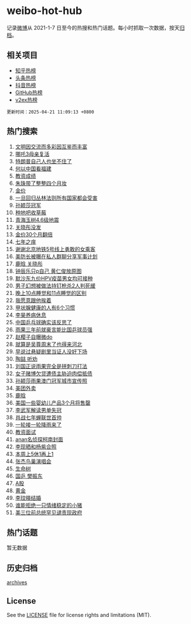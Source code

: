 # weibo-hot-hub

记录[微博](https://www.weibo.com)从 2021-1-7 日至今的热搜和热门话题。每小时抓取一次数据，按天[归档](archives)。

## 相关项目

- [知乎热榜](https://github.com/lonnyzhang423/zhihu-hot-hub)
- [头条热榜](https://github.com/lonnyzhang423/toutiao-hot-hub)
- [抖音热榜](https://github.com/lonnyzhang423/douyin-hot-hub)
- [GitHub热榜](https://github.com/lonnyzhang423/github-hot-hub)
- [v2ex热榜](https://github.com/lonnyzhang423/v2ex-hot-hub)


`更新时间：2025-04-21 11:09:13 +0800`

## 热门搜索

1. [文明因交流而多彩因互鉴而丰富](https://m.weibo.cn/search?containerid=100103type%3D1%26t%3D10%26q%3D%23%E6%96%87%E6%98%8E%E5%9B%A0%E4%BA%A4%E6%B5%81%E8%80%8C%E5%A4%9A%E5%BD%A9%E5%9B%A0%E4%BA%92%E9%89%B4%E8%80%8C%E4%B8%B0%E5%AF%8C%23&stream_entry_id=51&isnewpage=1&extparam=seat%3D1%26stream_entry_id%3D51%26filter_type%3Drealtimehot%26c_type%3D51%26cate%3D10103%26q%3D%2523%25E6%2596%2587%25E6%2598%258E%25E5%259B%25A0%25E4%25BA%25A4%25E6%25B5%2581%25E8%2580%258C%25E5%25A4%259A%25E5%25BD%25A9%25E5%259B%25A0%25E4%25BA%2592%25E9%2589%25B4%25E8%2580%258C%25E4%25B8%25B0%25E5%25AF%258C%2523%26dgr%3D0%26pos%3D0%26display_time%3D1745204952%26pre_seqid%3D17452049524150252091208)
1. [哪吒3母亲复活](https://m.weibo.cn/search?containerid=100103type%3D1%26t%3D10%26q%3D%E5%93%AA%E5%90%923%E6%AF%8D%E4%BA%B2%E5%A4%8D%E6%B4%BB&stream_entry_id=31&isnewpage=1&extparam=seat%3D1%26lcate%3D5001%26flag%3D1%26band_rank%3D1%26cate%3D5001%26q%3D%25E5%2593%25AA%25E5%2590%25923%25E6%25AF%258D%25E4%25BA%25B2%25E5%25A4%258D%25E6%25B4%25BB%26pos%3D0%26stream_entry_id%3D31%26realpos%3D1%26c_type%3D31%26filter_type%3Drealtimehot%26dgr%3D0%26display_time%3D1745204952%26pre_seqid%3D17452049524150252091208)
1. [特朗普自己人也坐不住了](https://m.weibo.cn/search?containerid=100103type%3D1%26t%3D10%26q%3D%23%E7%89%B9%E6%9C%97%E6%99%AE%E8%87%AA%E5%B7%B1%E4%BA%BA%E4%B9%9F%E5%9D%90%E4%B8%8D%E4%BD%8F%E4%BA%86%23&stream_entry_id=31&isnewpage=1&extparam=seat%3D1%26lcate%3D5001%26flag%3D0%26band_rank%3D2%26cate%3D5001%26q%3D%2523%25E7%2589%25B9%25E6%259C%2597%25E6%2599%25AE%25E8%2587%25AA%25E5%25B7%25B1%25E4%25BA%25BA%25E4%25B9%259F%25E5%259D%2590%25E4%25B8%258D%25E4%25BD%258F%25E4%25BA%2586%2523%26pos%3D1%26stream_entry_id%3D31%26realpos%3D2%26c_type%3D31%26filter_type%3Drealtimehot%26dgr%3D0%26display_time%3D1745204952%26pre_seqid%3D17452049524150252091208)
1. [何以中国看福建](https://m.weibo.cn/search?containerid=100103type%3D1%26t%3D10%26q%3D%23%E4%BD%95%E4%BB%A5%E4%B8%AD%E5%9B%BD%E7%9C%8B%E7%A6%8F%E5%BB%BA%23&stream_entry_id=31&isnewpage=1&extparam=seat%3D1%26lcate%3D5001%26flag%3D0%26band_rank%3D3%26cate%3D5001%26q%3D%2523%25E4%25BD%2595%25E4%25BB%25A5%25E4%25B8%25AD%25E5%259B%25BD%25E7%259C%258B%25E7%25A6%258F%25E5%25BB%25BA%2523%26pos%3D2%26stream_entry_id%3D31%26realpos%3D3%26c_type%3D31%26filter_type%3Drealtimehot%26dgr%3D0%26display_time%3D1745204952%26pre_seqid%3D17452049524150252091208)
1. [教资成绩](https://m.weibo.cn/search?containerid=100103type%3D1%26t%3D10%26q%3D%E6%95%99%E8%B5%84%E6%88%90%E7%BB%A9&stream_entry_id=31&isnewpage=1&extparam=seat%3D1%26lcate%3D5001%26flag%3D1%26band_rank%3D4%26cate%3D5001%26q%3D%25E6%2595%2599%25E8%25B5%2584%25E6%2588%2590%25E7%25BB%25A9%26pos%3D3%26stream_entry_id%3D31%26realpos%3D4%26c_type%3D31%26filter_type%3Drealtimehot%26dgr%3D0%26display_time%3D1745204952%26pre_seqid%3D17452049524150252091208)
1. [朱珠带了整整四个月妆](https://m.weibo.cn/search?containerid=100103type%3D1%26t%3D10%26q%3D%23%E6%9C%B1%E7%8F%A0%E5%B8%A6%E4%BA%86%E6%95%B4%E6%95%B4%E5%9B%9B%E4%B8%AA%E6%9C%88%E5%A6%86%23&stream_entry_id=31&isnewpage=1&extparam=seat%3D1%26lcate%3D5001%26flag%3D2%26band_rank%3D5%26cate%3D5001%26q%3D%2523%25E6%259C%25B1%25E7%258F%25A0%25E5%25B8%25A6%25E4%25BA%2586%25E6%2595%25B4%25E6%2595%25B4%25E5%259B%259B%25E4%25B8%25AA%25E6%259C%2588%25E5%25A6%2586%2523%26pos%3D4%26stream_entry_id%3D31%26realpos%3D5%26c_type%3D31%26filter_type%3Drealtimehot%26dgr%3D0%26display_time%3D1745204952%26pre_seqid%3D17452049524150252091208)
1. [金价](https://m.weibo.cn/search?containerid=100103type%3D1%26t%3D10%26q%3D%E9%87%91%E4%BB%B7&stream_entry_id=31&isnewpage=1&extparam=seat%3D1%26lcate%3D5001%26flag%3D0%26band_rank%3D6%26cate%3D5001%26q%3D%25E9%2587%2591%25E4%25BB%25B7%26pos%3D5%26stream_entry_id%3D31%26realpos%3D6%26c_type%3D31%26filter_type%3Drealtimehot%26dgr%3D0%26display_time%3D1745204952%26pre_seqid%3D17452049524150252091208)
1. [一旦回归丛林法则所有国家都会受害](https://m.weibo.cn/search?containerid=100103type%3D1%26t%3D10%26q%3D%23%E4%B8%80%E6%97%A6%E5%9B%9E%E5%BD%92%E4%B8%9B%E6%9E%97%E6%B3%95%E5%88%99%E6%89%80%E6%9C%89%E5%9B%BD%E5%AE%B6%E9%83%BD%E4%BC%9A%E5%8F%97%E5%AE%B3%23&stream_entry_id=31&isnewpage=1&extparam=seat%3D1%26lcate%3D5001%26flag%3D1%26band_rank%3D7%26cate%3D5001%26q%3D%2523%25E4%25B8%2580%25E6%2597%25A6%25E5%259B%259E%25E5%25BD%2592%25E4%25B8%259B%25E6%259E%2597%25E6%25B3%2595%25E5%2588%2599%25E6%2589%2580%25E6%259C%2589%25E5%259B%25BD%25E5%25AE%25B6%25E9%2583%25BD%25E4%25BC%259A%25E5%258F%2597%25E5%25AE%25B3%2523%26pos%3D6%26stream_entry_id%3D31%26realpos%3D7%26c_type%3D31%26filter_type%3Drealtimehot%26dgr%3D0%26display_time%3D1745204952%26pre_seqid%3D17452049524150252091208)
1. [孙颖莎冠军](https://m.weibo.cn/search?containerid=100103type%3D1%26t%3D10%26q%3D%23%E5%AD%99%E9%A2%96%E8%8E%8E%E5%86%A0%E5%86%9B%23&stream_entry_id=31&isnewpage=1&extparam=seat%3D1%26lcate%3D5001%26flag%3D16%26band_rank%3D8%26cate%3D5001%26q%3D%2523%25E5%25AD%2599%25E9%25A2%2596%25E8%258E%258E%25E5%2586%25A0%25E5%2586%259B%2523%26pos%3D7%26stream_entry_id%3D31%26realpos%3D8%26c_type%3D31%26filter_type%3Drealtimehot%26dgr%3D0%26display_time%3D1745204952%26pre_seqid%3D17452049524150252091208)
1. [种地吧收草莓](https://m.weibo.cn/search?containerid=100103type%3D1%26t%3D10%26q%3D%23%E7%A7%8D%E5%9C%B0%E5%90%A7%E6%94%B6%E8%8D%89%E8%8E%93%23&stream_entry_id=31&isnewpage=1&extparam=seat%3D1%26lcate%3D5001%26flag%3D1%26band_rank%3D9%26cate%3D5001%26q%3D%2523%25E7%25A7%258D%25E5%259C%25B0%25E5%2590%25A7%25E6%2594%25B6%25E8%258D%2589%25E8%258E%2593%2523%26pos%3D8%26stream_entry_id%3D31%26realpos%3D9%26c_type%3D31%26filter_type%3Drealtimehot%26dgr%3D0%26display_time%3D1745204952%26pre_seqid%3D17452049524150252091208)
1. [青海玉树4.6级地震](https://m.weibo.cn/search?containerid=100103type%3D1%26t%3D10%26q%3D%23%E9%9D%92%E6%B5%B7%E7%8E%89%E6%A0%914.6%E7%BA%A7%E5%9C%B0%E9%9C%87%23&stream_entry_id=31&isnewpage=1&extparam=seat%3D1%26lcate%3D5001%26flag%3D1%26band_rank%3D10%26cate%3D5001%26q%3D%2523%25E9%259D%2592%25E6%25B5%25B7%25E7%258E%2589%25E6%25A0%25914.6%25E7%25BA%25A7%25E5%259C%25B0%25E9%259C%2587%2523%26pos%3D9%26stream_entry_id%3D31%26realpos%3D10%26c_type%3D31%26filter_type%3Drealtimehot%26dgr%3D0%26display_time%3D1745204952%26pre_seqid%3D17452049524150252091208)
1. [关晓彤没发](https://m.weibo.cn/search?containerid=100103type%3D1%26t%3D10%26q%3D%E5%85%B3%E6%99%93%E5%BD%A4%E6%B2%A1%E5%8F%91&stream_entry_id=31&isnewpage=1&extparam=seat%3D1%26lcate%3D5001%26flag%3D2%26band_rank%3D11%26cate%3D5001%26q%3D%25E5%2585%25B3%25E6%2599%2593%25E5%25BD%25A4%25E6%25B2%25A1%25E5%258F%2591%26pos%3D10%26stream_entry_id%3D31%26realpos%3D11%26c_type%3D31%26filter_type%3Drealtimehot%26dgr%3D0%26display_time%3D1745204952%26pre_seqid%3D17452049524150252091208)
1. [金价30个月翻倍](https://m.weibo.cn/search?containerid=100103type%3D1%26t%3D10%26q%3D%23%E9%87%91%E4%BB%B730%E4%B8%AA%E6%9C%88%E7%BF%BB%E5%80%8D%23&stream_entry_id=31&isnewpage=1&extparam=seat%3D1%26lcate%3D5001%26flag%3D1%26band_rank%3D12%26cate%3D5001%26q%3D%2523%25E9%2587%2591%25E4%25BB%25B730%25E4%25B8%25AA%25E6%259C%2588%25E7%25BF%25BB%25E5%2580%258D%2523%26pos%3D11%26stream_entry_id%3D31%26realpos%3D12%26c_type%3D31%26filter_type%3Drealtimehot%26dgr%3D0%26display_time%3D1745204952%26pre_seqid%3D17452049524150252091208)
1. [七年之痒](https://m.weibo.cn/search?containerid=100103type%3D1%26t%3D10%26q%3D%E4%B8%83%E5%B9%B4%E4%B9%8B%E7%97%92&stream_entry_id=31&isnewpage=1&extparam=seat%3D1%26lcate%3D5001%26flag%3D2%26band_rank%3D13%26cate%3D5001%26q%3D%25E4%25B8%2583%25E5%25B9%25B4%25E4%25B9%258B%25E7%2597%2592%26pos%3D12%26stream_entry_id%3D31%26realpos%3D13%26c_type%3D31%26filter_type%3Drealtimehot%26dgr%3D0%26display_time%3D1745204952%26pre_seqid%3D17452049524150252091208)
1. [谢谢北京地铁5号线上勇敢的女乘客](https://m.weibo.cn/search?containerid=100103type%3D1%26t%3D10%26q%3D%23%E8%B0%A2%E8%B0%A2%E5%8C%97%E4%BA%AC%E5%9C%B0%E9%93%815%E5%8F%B7%E7%BA%BF%E4%B8%8A%E5%8B%87%E6%95%A2%E7%9A%84%E5%A5%B3%E4%B9%98%E5%AE%A2%23&stream_entry_id=31&isnewpage=1&extparam=seat%3D1%26lcate%3D5001%26flag%3D32768%26band_rank%3D14%26cate%3D5001%26q%3D%2523%25E8%25B0%25A2%25E8%25B0%25A2%25E5%258C%2597%25E4%25BA%25AC%25E5%259C%25B0%25E9%2593%25815%25E5%258F%25B7%25E7%25BA%25BF%25E4%25B8%258A%25E5%258B%2587%25E6%2595%25A2%25E7%259A%2584%25E5%25A5%25B3%25E4%25B9%2598%25E5%25AE%25A2%2523%26pos%3D13%26stream_entry_id%3D31%26realpos%3D14%26c_type%3D31%26filter_type%3Drealtimehot%26dgr%3D0%26display_time%3D1745204952%26pre_seqid%3D17452049524150252091208)
1. [美防长被曝在私人群聊分享军事计划](https://m.weibo.cn/search?containerid=100103type%3D1%26t%3D10%26q%3D%23%E7%BE%8E%E9%98%B2%E9%95%BF%E8%A2%AB%E6%9B%9D%E5%9C%A8%E7%A7%81%E4%BA%BA%E7%BE%A4%E8%81%8A%E5%88%86%E4%BA%AB%E5%86%9B%E4%BA%8B%E8%AE%A1%E5%88%92%23&stream_entry_id=31&isnewpage=1&extparam=seat%3D1%26lcate%3D5001%26flag%3D1%26band_rank%3D15%26cate%3D5001%26q%3D%2523%25E7%25BE%258E%25E9%2598%25B2%25E9%2595%25BF%25E8%25A2%25AB%25E6%259B%259D%25E5%259C%25A8%25E7%25A7%2581%25E4%25BA%25BA%25E7%25BE%25A4%25E8%2581%258A%25E5%2588%2586%25E4%25BA%25AB%25E5%2586%259B%25E4%25BA%258B%25E8%25AE%25A1%25E5%2588%2592%2523%26pos%3D14%26stream_entry_id%3D31%26realpos%3D15%26c_type%3D31%26filter_type%3Drealtimehot%26dgr%3D0%26display_time%3D1745204952%26pre_seqid%3D17452049524150252091208)
1. [鹿晗 关晓彤](https://m.weibo.cn/search?containerid=100103type%3D1%26t%3D10%26q%3D%E9%B9%BF%E6%99%97+%E5%85%B3%E6%99%93%E5%BD%A4&stream_entry_id=31&isnewpage=1&extparam=seat%3D1%26lcate%3D5001%26flag%3D2%26band_rank%3D16%26cate%3D5001%26q%3D%25E9%25B9%25BF%25E6%2599%2597%2520%25E5%2585%25B3%25E6%2599%2593%25E5%25BD%25A4%26pos%3D15%26stream_entry_id%3D31%26realpos%3D16%26c_type%3D31%26filter_type%3Drealtimehot%26dgr%3D0%26display_time%3D1745204952%26pre_seqid%3D17452049524150252091208)
1. [钟辰乐只p自己 黄仁俊放原图](https://m.weibo.cn/search?containerid=100103type%3D1%26t%3D10%26q%3D%E9%92%9F%E8%BE%B0%E4%B9%90%E5%8F%AAp%E8%87%AA%E5%B7%B1+%E9%BB%84%E4%BB%81%E4%BF%8A%E6%94%BE%E5%8E%9F%E5%9B%BE&stream_entry_id=31&isnewpage=1&extparam=seat%3D1%26lcate%3D5001%26flag%3D0%26band_rank%3D17%26cate%3D5001%26q%3D%25E9%2592%259F%25E8%25BE%25B0%25E4%25B9%2590%25E5%258F%25AAp%25E8%2587%25AA%25E5%25B7%25B1%2520%25E9%25BB%2584%25E4%25BB%2581%25E4%25BF%258A%25E6%2594%25BE%25E5%258E%259F%25E5%259B%25BE%26pos%3D16%26stream_entry_id%3D31%26realpos%3D17%26c_type%3D31%26filter_type%3Drealtimehot%26dgr%3D0%26display_time%3D1745204952%26pre_seqid%3D17452049524150252091208)
1. [默沙东九价HPV疫苗男女均可接种](https://m.weibo.cn/search?containerid=100103type%3D1%26t%3D10%26q%3D%23%E9%BB%98%E6%B2%99%E4%B8%9C%E4%B9%9D%E4%BB%B7HPV%E7%96%AB%E8%8B%97%E7%94%B7%E5%A5%B3%E5%9D%87%E5%8F%AF%E6%8E%A5%E7%A7%8D%23&stream_entry_id=31&isnewpage=1&extparam=seat%3D1%26lcate%3D5001%26flag%3D1%26band_rank%3D18%26cate%3D5001%26q%3D%2523%25E9%25BB%2598%25E6%25B2%2599%25E4%25B8%259C%25E4%25B9%259D%25E4%25BB%25B7HPV%25E7%2596%25AB%25E8%258B%2597%25E7%2594%25B7%25E5%25A5%25B3%25E5%259D%2587%25E5%258F%25AF%25E6%258E%25A5%25E7%25A7%258D%2523%26pos%3D17%26stream_entry_id%3D31%26realpos%3D18%26c_type%3D31%26filter_type%3Drealtimehot%26dgr%3D0%26display_time%3D1745204952%26pre_seqid%3D17452049524150252091208)
1. [男子幻想被做法持钉枪杀2人判死缓](https://m.weibo.cn/search?containerid=100103type%3D1%26t%3D10%26q%3D%23%E7%94%B7%E5%AD%90%E5%B9%BB%E6%83%B3%E8%A2%AB%E5%81%9A%E6%B3%95%E6%8C%81%E9%92%89%E6%9E%AA%E6%9D%802%E4%BA%BA%E5%88%A4%E6%AD%BB%E7%BC%93%23&stream_entry_id=31&isnewpage=1&extparam=seat%3D1%26lcate%3D5001%26flag%3D1%26band_rank%3D19%26cate%3D5001%26q%3D%2523%25E7%2594%25B7%25E5%25AD%2590%25E5%25B9%25BB%25E6%2583%25B3%25E8%25A2%25AB%25E5%2581%259A%25E6%25B3%2595%25E6%258C%2581%25E9%2592%2589%25E6%259E%25AA%25E6%259D%25802%25E4%25BA%25BA%25E5%2588%25A4%25E6%25AD%25BB%25E7%25BC%2593%2523%26pos%3D18%26stream_entry_id%3D31%26realpos%3D19%26c_type%3D31%26filter_type%3Drealtimehot%26dgr%3D0%26display_time%3D1745204952%26pre_seqid%3D17452049524150252091208)
1. [晚上10点睡觉和11点睡觉的区别](https://m.weibo.cn/search?containerid=100103type%3D1%26t%3D10%26q%3D%E6%99%9A%E4%B8%8A10%E7%82%B9%E7%9D%A1%E8%A7%89%E5%92%8C11%E7%82%B9%E7%9D%A1%E8%A7%89%E7%9A%84%E5%8C%BA%E5%88%AB&stream_entry_id=31&isnewpage=1&extparam=seat%3D1%26lcate%3D5001%26flag%3D1%26band_rank%3D20%26cate%3D5001%26q%3D%25E6%2599%259A%25E4%25B8%258A10%25E7%2582%25B9%25E7%259D%25A1%25E8%25A7%2589%25E5%2592%258C11%25E7%2582%25B9%25E7%259D%25A1%25E8%25A7%2589%25E7%259A%2584%25E5%258C%25BA%25E5%2588%25AB%26dgr%3D0%26stream_entry_id%3D31%26filter_type%3Drealtimehot%26is_ai_ask%3D1%26realpos%3D20%26c_type%3D31%26pos%3D19%26display_time%3D1745204952%26pre_seqid%3D17452049524150252091208)
1. [我愿意跟他挨着](https://m.weibo.cn/search?containerid=100103type%3D1%26t%3D10%26q%3D%23%E6%88%91%E6%84%BF%E6%84%8F%E8%B7%9F%E4%BB%96%E6%8C%A8%E7%9D%80%23&stream_entry_id=31&isnewpage=1&extparam=seat%3D1%26lcate%3D5001%26flag%3D32768%26band_rank%3D21%26cate%3D5001%26q%3D%2523%25E6%2588%2591%25E6%2584%25BF%25E6%2584%258F%25E8%25B7%259F%25E4%25BB%2596%25E6%258C%25A8%25E7%259D%2580%2523%26pos%3D20%26stream_entry_id%3D31%26realpos%3D21%26c_type%3D31%26filter_type%3Drealtimehot%26dgr%3D0%26display_time%3D1745204952%26pre_seqid%3D17452049524150252091208)
1. [甲状腺健康的人有6个习惯](https://m.weibo.cn/search?containerid=100103type%3D1%26t%3D10%26q%3D%23%E7%94%B2%E7%8A%B6%E8%85%BA%E5%81%A5%E5%BA%B7%E7%9A%84%E4%BA%BA%E6%9C%896%E4%B8%AA%E4%B9%A0%E6%83%AF%23&stream_entry_id=31&isnewpage=1&extparam=seat%3D1%26lcate%3D5001%26flag%3D1%26band_rank%3D22%26cate%3D5001%26q%3D%2523%25E7%2594%25B2%25E7%258A%25B6%25E8%2585%25BA%25E5%2581%25A5%25E5%25BA%25B7%25E7%259A%2584%25E4%25BA%25BA%25E6%259C%25896%25E4%25B8%25AA%25E4%25B9%25A0%25E6%2583%25AF%2523%26pos%3D21%26stream_entry_id%3D31%26realpos%3D22%26c_type%3D31%26filter_type%3Drealtimehot%26dgr%3D0%26display_time%3D1745204952%26pre_seqid%3D17452049524150252091208)
1. [李昊养病休息](https://m.weibo.cn/search?containerid=100103type%3D1%26t%3D10%26q%3D%23%E6%9D%8E%E6%98%8A%E5%85%BB%E7%97%85%E4%BC%91%E6%81%AF%23&stream_entry_id=31&isnewpage=1&extparam=seat%3D1%26lcate%3D5001%26flag%3D1%26band_rank%3D23%26cate%3D5001%26q%3D%2523%25E6%259D%258E%25E6%2598%258A%25E5%2585%25BB%25E7%2597%2585%25E4%25BC%2591%25E6%2581%25AF%2523%26pos%3D22%26stream_entry_id%3D31%26realpos%3D23%26c_type%3D31%26filter_type%3Drealtimehot%26dgr%3D0%26display_time%3D1745204952%26pre_seqid%3D17452049524150252091208)
1. [中国乒乓球确实该反思了](https://m.weibo.cn/search?containerid=100103type%3D1%26t%3D10%26q%3D%23%E4%B8%AD%E5%9B%BD%E4%B9%92%E4%B9%93%E7%90%83%E7%A1%AE%E5%AE%9E%E8%AF%A5%E5%8F%8D%E6%80%9D%E4%BA%86%23&stream_entry_id=31&isnewpage=1&extparam=seat%3D1%26lcate%3D5001%26flag%3D0%26band_rank%3D24%26cate%3D5001%26q%3D%2523%25E4%25B8%25AD%25E5%259B%25BD%25E4%25B9%2592%25E4%25B9%2593%25E7%2590%2583%25E7%25A1%25AE%25E5%25AE%259E%25E8%25AF%25A5%25E5%258F%258D%25E6%2580%259D%25E4%25BA%2586%2523%26pos%3D23%26stream_entry_id%3D31%26realpos%3D24%26c_type%3D31%26filter_type%3Drealtimehot%26dgr%3D0%26display_time%3D1745204952%26pre_seqid%3D17452049524150252091208)
1. [雨果三年前就豪言能比国乒球员强](https://m.weibo.cn/search?containerid=100103type%3D1%26t%3D10%26q%3D%23%E9%9B%A8%E6%9E%9C%E4%B8%89%E5%B9%B4%E5%89%8D%E5%B0%B1%E8%B1%AA%E8%A8%80%E8%83%BD%E6%AF%94%E5%9B%BD%E4%B9%92%E7%90%83%E5%91%98%E5%BC%BA%23&stream_entry_id=31&isnewpage=1&extparam=seat%3D1%26lcate%3D5001%26flag%3D1%26band_rank%3D25%26cate%3D5001%26q%3D%2523%25E9%259B%25A8%25E6%259E%259C%25E4%25B8%2589%25E5%25B9%25B4%25E5%2589%258D%25E5%25B0%25B1%25E8%25B1%25AA%25E8%25A8%2580%25E8%2583%25BD%25E6%25AF%2594%25E5%259B%25BD%25E4%25B9%2592%25E7%2590%2583%25E5%2591%2598%25E5%25BC%25BA%2523%26pos%3D24%26stream_entry_id%3D31%26realpos%3D25%26c_type%3D31%26filter_type%3Drealtimehot%26dgr%3D0%26display_time%3D1745204952%26pre_seqid%3D17452049524150252091208)
1. [赵樱子自曝微do](https://m.weibo.cn/search?containerid=100103type%3D1%26t%3D10%26q%3D%23%E8%B5%B5%E6%A8%B1%E5%AD%90%E8%87%AA%E6%9B%9D%E5%BE%AEdo%23&stream_entry_id=31&isnewpage=1&extparam=seat%3D1%26lcate%3D5001%26flag%3D1%26band_rank%3D26%26cate%3D5001%26q%3D%2523%25E8%25B5%25B5%25E6%25A8%25B1%25E5%25AD%2590%25E8%2587%25AA%25E6%259B%259D%25E5%25BE%25AEdo%2523%26pos%3D25%26stream_entry_id%3D31%26realpos%3D26%26c_type%3D31%26filter_type%3Drealtimehot%26dgr%3D0%26display_time%3D1745204952%26pre_seqid%3D17452049524150252091208)
1. [就算是吴尊周末了也得来河北](https://m.weibo.cn/search?containerid=100103type%3D1%26t%3D10%26q%3D%E5%B0%B1%E7%AE%97%E6%98%AF%E5%90%B4%E5%B0%8A%E5%91%A8%E6%9C%AB%E4%BA%86%E4%B9%9F%E5%BE%97%E6%9D%A5%E6%B2%B3%E5%8C%97&stream_entry_id=31&isnewpage=1&extparam=seat%3D1%26lcate%3D5001%26flag%3D1%26band_rank%3D27%26cate%3D5001%26q%3D%25E5%25B0%25B1%25E7%25AE%2597%25E6%2598%25AF%25E5%2590%25B4%25E5%25B0%258A%25E5%2591%25A8%25E6%259C%25AB%25E4%25BA%2586%25E4%25B9%259F%25E5%25BE%2597%25E6%259D%25A5%25E6%25B2%25B3%25E5%258C%2597%26pos%3D26%26stream_entry_id%3D31%26realpos%3D27%26c_type%3D31%26filter_type%3Drealtimehot%26dgr%3D0%26display_time%3D1745204952%26pre_seqid%3D17452049524150252091208)
1. [早说过悬疑剧里当证人没好下场](https://m.weibo.cn/search?containerid=100103type%3D1%26t%3D10%26q%3D%E6%97%A9%E8%AF%B4%E8%BF%87%E6%82%AC%E7%96%91%E5%89%A7%E9%87%8C%E5%BD%93%E8%AF%81%E4%BA%BA%E6%B2%A1%E5%A5%BD%E4%B8%8B%E5%9C%BA&stream_entry_id=31&isnewpage=1&extparam=seat%3D1%26lcate%3D5001%26flag%3D1%26band_rank%3D28%26cate%3D5001%26q%3D%25E6%2597%25A9%25E8%25AF%25B4%25E8%25BF%2587%25E6%2582%25AC%25E7%2596%2591%25E5%2589%25A7%25E9%2587%258C%25E5%25BD%2593%25E8%25AF%2581%25E4%25BA%25BA%25E6%25B2%25A1%25E5%25A5%25BD%25E4%25B8%258B%25E5%259C%25BA%26pos%3D27%26stream_entry_id%3D31%26realpos%3D28%26c_type%3D31%26filter_type%3Drealtimehot%26dgr%3D0%26display_time%3D1745204952%26pre_seqid%3D17452049524150252091208)
1. [陶喆 听劝](https://m.weibo.cn/search?containerid=100103type%3D1%26t%3D10%26q%3D%E9%99%B6%E5%96%86+%E5%90%AC%E5%8A%9D&stream_entry_id=31&isnewpage=1&extparam=seat%3D1%26lcate%3D5001%26flag%3D1%26band_rank%3D29%26cate%3D5001%26q%3D%25E9%2599%25B6%25E5%2596%2586%2520%25E5%2590%25AC%25E5%258A%259D%26pos%3D28%26stream_entry_id%3D31%26realpos%3D29%26c_type%3D31%26filter_type%3Drealtimehot%26dgr%3D0%26display_time%3D1745204952%26pre_seqid%3D17452049524150252091208)
1. [刘国正说雨果完全是拼刺刀打法](https://m.weibo.cn/search?containerid=100103type%3D1%26t%3D10%26q%3D%23%E5%88%98%E5%9B%BD%E6%AD%A3%E8%AF%B4%E9%9B%A8%E6%9E%9C%E5%AE%8C%E5%85%A8%E6%98%AF%E6%8B%BC%E5%88%BA%E5%88%80%E6%89%93%E6%B3%95%23&stream_entry_id=31&isnewpage=1&extparam=seat%3D1%26lcate%3D5001%26flag%3D1%26band_rank%3D30%26cate%3D5001%26q%3D%2523%25E5%2588%2598%25E5%259B%25BD%25E6%25AD%25A3%25E8%25AF%25B4%25E9%259B%25A8%25E6%259E%259C%25E5%25AE%258C%25E5%2585%25A8%25E6%2598%25AF%25E6%258B%25BC%25E5%2588%25BA%25E5%2588%2580%25E6%2589%2593%25E6%25B3%2595%2523%26pos%3D29%26stream_entry_id%3D31%26realpos%3D30%26c_type%3D31%26filter_type%3Drealtimehot%26dgr%3D0%26display_time%3D1745204952%26pre_seqid%3D17452049524150252091208)
1. [女子赌博欠贷遭债主胁迫肉偿抵债](https://m.weibo.cn/search?containerid=100103type%3D1%26t%3D10%26q%3D%23%E5%A5%B3%E5%AD%90%E8%B5%8C%E5%8D%9A%E6%AC%A0%E8%B4%B7%E9%81%AD%E5%80%BA%E4%B8%BB%E8%83%81%E8%BF%AB%E8%82%89%E5%81%BF%E6%8A%B5%E5%80%BA%23&stream_entry_id=31&isnewpage=1&extparam=seat%3D1%26lcate%3D5001%26flag%3D1%26band_rank%3D31%26cate%3D5001%26q%3D%2523%25E5%25A5%25B3%25E5%25AD%2590%25E8%25B5%258C%25E5%258D%259A%25E6%25AC%25A0%25E8%25B4%25B7%25E9%2581%25AD%25E5%2580%25BA%25E4%25B8%25BB%25E8%2583%2581%25E8%25BF%25AB%25E8%2582%2589%25E5%2581%25BF%25E6%258A%25B5%25E5%2580%25BA%2523%26pos%3D30%26stream_entry_id%3D31%26realpos%3D31%26c_type%3D31%26filter_type%3Drealtimehot%26dgr%3D0%26display_time%3D1745204952%26pre_seqid%3D17452049524150252091208)
1. [孙颖莎雨果澳门冠军城市宣传照](https://m.weibo.cn/search?containerid=100103type%3D1%26t%3D10%26q%3D%23%E5%AD%99%E9%A2%96%E8%8E%8E%E9%9B%A8%E6%9E%9C%E6%BE%B3%E9%97%A8%E5%86%A0%E5%86%9B%E5%9F%8E%E5%B8%82%E5%AE%A3%E4%BC%A0%E7%85%A7%23&stream_entry_id=31&isnewpage=1&extparam=seat%3D1%26lcate%3D5001%26flag%3D1%26band_rank%3D32%26cate%3D5001%26q%3D%2523%25E5%25AD%2599%25E9%25A2%2596%25E8%258E%258E%25E9%259B%25A8%25E6%259E%259C%25E6%25BE%25B3%25E9%2597%25A8%25E5%2586%25A0%25E5%2586%259B%25E5%259F%258E%25E5%25B8%2582%25E5%25AE%25A3%25E4%25BC%25A0%25E7%2585%25A7%2523%26pos%3D31%26stream_entry_id%3D31%26realpos%3D32%26c_type%3D31%26filter_type%3Drealtimehot%26dgr%3D0%26display_time%3D1745204952%26pre_seqid%3D17452049524150252091208)
1. [美团外卖](https://m.weibo.cn/search?containerid=100103type%3D1%26t%3D10%26q%3D%E7%BE%8E%E5%9B%A2%E5%A4%96%E5%8D%96&stream_entry_id=31&isnewpage=1&extparam=seat%3D1%26lcate%3D5001%26flag%3D1%26band_rank%3D33%26cate%3D5001%26q%3D%25E7%25BE%258E%25E5%259B%25A2%25E5%25A4%2596%25E5%258D%2596%26pos%3D32%26stream_entry_id%3D31%26realpos%3D33%26c_type%3D31%26filter_type%3Drealtimehot%26dgr%3D0%26display_time%3D1745204952%26pre_seqid%3D17452049524150252091208)
1. [鹿晗](https://m.weibo.cn/search?containerid=100103type%3D1%26t%3D10%26q%3D%E9%B9%BF%E6%99%97&stream_entry_id=31&isnewpage=1&extparam=seat%3D1%26lcate%3D5001%26flag%3D0%26band_rank%3D34%26cate%3D5001%26q%3D%25E9%25B9%25BF%25E6%2599%2597%26pos%3D33%26stream_entry_id%3D31%26realpos%3D34%26c_type%3D31%26filter_type%3Drealtimehot%26dgr%3D0%26display_time%3D1745204952%26pre_seqid%3D17452049524150252091208)
1. [美国一些婴幼儿产品3个月将售罄](https://m.weibo.cn/search?containerid=100103type%3D1%26t%3D10%26q%3D%23%E7%BE%8E%E5%9B%BD%E4%B8%80%E4%BA%9B%E5%A9%B4%E5%B9%BC%E5%84%BF%E4%BA%A7%E5%93%813%E4%B8%AA%E6%9C%88%E5%B0%86%E5%94%AE%E7%BD%84%23&stream_entry_id=31&isnewpage=1&extparam=seat%3D1%26lcate%3D5001%26flag%3D0%26band_rank%3D35%26cate%3D5001%26q%3D%2523%25E7%25BE%258E%25E5%259B%25BD%25E4%25B8%2580%25E4%25BA%259B%25E5%25A9%25B4%25E5%25B9%25BC%25E5%2584%25BF%25E4%25BA%25A7%25E5%2593%25813%25E4%25B8%25AA%25E6%259C%2588%25E5%25B0%2586%25E5%2594%25AE%25E7%25BD%2584%2523%26pos%3D34%26stream_entry_id%3D31%26realpos%3D35%26c_type%3D31%26filter_type%3Drealtimehot%26dgr%3D0%26display_time%3D1745204952%26pre_seqid%3D17452049524150252091208)
1. [李武军解读男单失冠](https://m.weibo.cn/search?containerid=100103type%3D1%26t%3D10%26q%3D%23%E6%9D%8E%E6%AD%A6%E5%86%9B%E8%A7%A3%E8%AF%BB%E7%94%B7%E5%8D%95%E5%A4%B1%E5%86%A0%23&stream_entry_id=31&isnewpage=1&extparam=seat%3D1%26lcate%3D5001%26flag%3D1%26band_rank%3D36%26cate%3D5001%26q%3D%2523%25E6%259D%258E%25E6%25AD%25A6%25E5%2586%259B%25E8%25A7%25A3%25E8%25AF%25BB%25E7%2594%25B7%25E5%258D%2595%25E5%25A4%25B1%25E5%2586%25A0%2523%26pos%3D35%26stream_entry_id%3D31%26realpos%3D36%26c_type%3D31%26filter_type%3Drealtimehot%26dgr%3D0%26display_time%3D1745204952%26pre_seqid%3D17452049524150252091208)
1. [肖战七年蝉联世首帅](https://m.weibo.cn/search?containerid=100103type%3D1%26t%3D10%26q%3D%23%E8%82%96%E6%88%98%E4%B8%83%E5%B9%B4%E8%9D%89%E8%81%94%E4%B8%96%E9%A6%96%E5%B8%85%23&stream_entry_id=31&isnewpage=1&extparam=seat%3D1%26lcate%3D5001%26flag%3D0%26band_rank%3D37%26cate%3D5001%26q%3D%2523%25E8%2582%2596%25E6%2588%2598%25E4%25B8%2583%25E5%25B9%25B4%25E8%259D%2589%25E8%2581%2594%25E4%25B8%2596%25E9%25A6%2596%25E5%25B8%2585%2523%26pos%3D36%26stream_entry_id%3D31%26realpos%3D37%26c_type%3D31%26filter_type%3Drealtimehot%26dgr%3D0%26display_time%3D1745204952%26pre_seqid%3D17452049524150252091208)
1. [一轮接一轮降雨来了](https://m.weibo.cn/search?containerid=100103type%3D1%26t%3D10%26q%3D%23%E4%B8%80%E8%BD%AE%E6%8E%A5%E4%B8%80%E8%BD%AE%E9%99%8D%E9%9B%A8%E6%9D%A5%E4%BA%86%23&stream_entry_id=31&isnewpage=1&extparam=seat%3D1%26lcate%3D5001%26flag%3D0%26band_rank%3D38%26cate%3D5001%26q%3D%2523%25E4%25B8%2580%25E8%25BD%25AE%25E6%258E%25A5%25E4%25B8%2580%25E8%25BD%25AE%25E9%2599%258D%25E9%259B%25A8%25E6%259D%25A5%25E4%25BA%2586%2523%26pos%3D37%26stream_entry_id%3D31%26realpos%3D38%26c_type%3D31%26filter_type%3Drealtimehot%26dgr%3D0%26display_time%3D1745204952%26pre_seqid%3D17452049524150252091208)
1. [教资面试](https://m.weibo.cn/search?containerid=100103type%3D1%26t%3D10%26q%3D%E6%95%99%E8%B5%84%E9%9D%A2%E8%AF%95&stream_entry_id=31&isnewpage=1&extparam=seat%3D1%26lcate%3D5001%26flag%3D1%26band_rank%3D39%26cate%3D5001%26q%3D%25E6%2595%2599%25E8%25B5%2584%25E9%259D%25A2%25E8%25AF%2595%26pos%3D38%26stream_entry_id%3D31%26realpos%3D39%26c_type%3D31%26filter_type%3Drealtimehot%26dgr%3D0%26display_time%3D1745204952%26pre_seqid%3D17452049524150252091208)
1. [anan名侦探柯南封面](https://m.weibo.cn/search?containerid=100103type%3D1%26t%3D10%26q%3Danan%E5%90%8D%E4%BE%A6%E6%8E%A2%E6%9F%AF%E5%8D%97%E5%B0%81%E9%9D%A2&stream_entry_id=31&isnewpage=1&extparam=seat%3D1%26lcate%3D5001%26flag%3D1%26band_rank%3D40%26cate%3D5001%26q%3Danan%25E5%2590%258D%25E4%25BE%25A6%25E6%258E%25A2%25E6%259F%25AF%25E5%258D%2597%25E5%25B0%2581%25E9%259D%25A2%26pos%3D39%26stream_entry_id%3D31%26realpos%3D40%26c_type%3D31%26filter_type%3Drealtimehot%26dgr%3D0%26display_time%3D1745204952%26pre_seqid%3D17452049524150252091208)
1. [李现晒和杨紫合照](https://m.weibo.cn/search?containerid=100103type%3D1%26t%3D10%26q%3D%23%E6%9D%8E%E7%8E%B0%E6%99%92%E5%92%8C%E6%9D%A8%E7%B4%AB%E5%90%88%E7%85%A7%23&stream_entry_id=31&isnewpage=1&extparam=seat%3D1%26lcate%3D5001%26flag%3D0%26band_rank%3D41%26cate%3D5001%26q%3D%2523%25E6%259D%258E%25E7%258E%25B0%25E6%2599%2592%25E5%2592%258C%25E6%259D%25A8%25E7%25B4%25AB%25E5%2590%2588%25E7%2585%25A7%2523%26pos%3D40%26stream_entry_id%3D31%26realpos%3D41%26c_type%3D31%26filter_type%3Drealtimehot%26dgr%3D0%26display_time%3D1745204952%26pre_seqid%3D17452049524150252091208)
1. [本周上5休1再上1](https://m.weibo.cn/search?containerid=100103type%3D1%26t%3D10%26q%3D%23%E6%9C%AC%E5%91%A8%E4%B8%8A5%E4%BC%911%E5%86%8D%E4%B8%8A1%23&stream_entry_id=31&isnewpage=1&extparam=seat%3D1%26lcate%3D5001%26flag%3D1%26band_rank%3D42%26cate%3D5001%26q%3D%2523%25E6%259C%25AC%25E5%2591%25A8%25E4%25B8%258A5%25E4%25BC%25911%25E5%2586%258D%25E4%25B8%258A1%2523%26pos%3D41%26stream_entry_id%3D31%26realpos%3D42%26c_type%3D31%26filter_type%3Drealtimehot%26dgr%3D0%26display_time%3D1745204952%26pre_seqid%3D17452049524150252091208)
1. [张杰鸟巢演唱会](https://m.weibo.cn/search?containerid=100103type%3D1%26t%3D10%26q%3D%E5%BC%A0%E6%9D%B0%E9%B8%9F%E5%B7%A2%E6%BC%94%E5%94%B1%E4%BC%9A&stream_entry_id=31&isnewpage=1&extparam=seat%3D1%26lcate%3D5001%26flag%3D1%26band_rank%3D43%26cate%3D5001%26q%3D%25E5%25BC%25A0%25E6%259D%25B0%25E9%25B8%259F%25E5%25B7%25A2%25E6%25BC%2594%25E5%2594%25B1%25E4%25BC%259A%26pos%3D42%26stream_entry_id%3D31%26realpos%3D43%26c_type%3D31%26filter_type%3Drealtimehot%26dgr%3D0%26display_time%3D1745204952%26pre_seqid%3D17452049524150252091208)
1. [生命树](https://m.weibo.cn/search?containerid=100103type%3D1%26t%3D10%26q%3D%E7%94%9F%E5%91%BD%E6%A0%91&stream_entry_id=31&isnewpage=1&extparam=seat%3D1%26lcate%3D5001%26flag%3D1%26band_rank%3D44%26cate%3D5001%26q%3D%25E7%2594%259F%25E5%2591%25BD%25E6%25A0%2591%26pos%3D43%26stream_entry_id%3D31%26realpos%3D44%26c_type%3D31%26filter_type%3Drealtimehot%26dgr%3D0%26display_time%3D1745204952%26pre_seqid%3D17452049524150252091208)
1. [国乒 樊振东](https://m.weibo.cn/search?containerid=100103type%3D1%26t%3D10%26q%3D%E5%9B%BD%E4%B9%92+%E6%A8%8A%E6%8C%AF%E4%B8%9C&stream_entry_id=31&isnewpage=1&extparam=seat%3D1%26lcate%3D5001%26flag%3D0%26band_rank%3D45%26cate%3D5001%26q%3D%25E5%259B%25BD%25E4%25B9%2592%2520%25E6%25A8%258A%25E6%258C%25AF%25E4%25B8%259C%26pos%3D44%26stream_entry_id%3D31%26realpos%3D45%26c_type%3D31%26filter_type%3Drealtimehot%26dgr%3D0%26display_time%3D1745204952%26pre_seqid%3D17452049524150252091208)
1. [A股](https://m.weibo.cn/search?containerid=100103type%3D1%26t%3D10%26q%3DA%E8%82%A1&stream_entry_id=31&isnewpage=1&extparam=seat%3D1%26lcate%3D5001%26flag%3D1%26band_rank%3D46%26cate%3D5001%26q%3DA%25E8%2582%25A1%26pos%3D45%26stream_entry_id%3D31%26realpos%3D46%26c_type%3D31%26filter_type%3Drealtimehot%26dgr%3D0%26display_time%3D1745204952%26pre_seqid%3D17452049524150252091208)
1. [黄金](https://m.weibo.cn/search?containerid=100103type%3D1%26t%3D10%26q%3D%E9%BB%84%E9%87%91&stream_entry_id=31&isnewpage=1&extparam=seat%3D1%26lcate%3D5001%26flag%3D1%26band_rank%3D47%26cate%3D5001%26q%3D%25E9%25BB%2584%25E9%2587%2591%26pos%3D46%26stream_entry_id%3D31%26realpos%3D47%26c_type%3D31%26filter_type%3Drealtimehot%26dgr%3D0%26display_time%3D1745204952%26pre_seqid%3D17452049524150252091208)
1. [李玟暎结婚](https://m.weibo.cn/search?containerid=100103type%3D1%26t%3D10%26q%3D%23%E6%9D%8E%E7%8E%9F%E6%9A%8E%E7%BB%93%E5%A9%9A%23&stream_entry_id=31&isnewpage=1&extparam=seat%3D1%26lcate%3D5001%26flag%3D1%26band_rank%3D48%26cate%3D5001%26q%3D%2523%25E6%259D%258E%25E7%258E%259F%25E6%259A%258E%25E7%25BB%2593%25E5%25A9%259A%2523%26pos%3D47%26stream_entry_id%3D31%26realpos%3D48%26c_type%3D31%26filter_type%3Drealtimehot%26dgr%3D0%26display_time%3D1745204952%26pre_seqid%3D17452049524150252091208)
1. [谁能拒绝一只情绪稳定的小猪](https://m.weibo.cn/search?containerid=100103type%3D1%26t%3D10%26q%3D%23%E8%B0%81%E8%83%BD%E6%8B%92%E7%BB%9D%E4%B8%80%E5%8F%AA%E6%83%85%E7%BB%AA%E7%A8%B3%E5%AE%9A%E7%9A%84%E5%B0%8F%E7%8C%AA%23&stream_entry_id=31&isnewpage=1&extparam=seat%3D1%26lcate%3D5001%26flag%3D1%26band_rank%3D49%26cate%3D5001%26q%3D%2523%25E8%25B0%2581%25E8%2583%25BD%25E6%258B%2592%25E7%25BB%259D%25E4%25B8%2580%25E5%258F%25AA%25E6%2583%2585%25E7%25BB%25AA%25E7%25A8%25B3%25E5%25AE%259A%25E7%259A%2584%25E5%25B0%258F%25E7%258C%25AA%2523%26pos%3D48%26stream_entry_id%3D31%26realpos%3D49%26c_type%3D31%26filter_type%3Drealtimehot%26dgr%3D0%26display_time%3D1745204952%26pre_seqid%3D17452049524150252091208)
1. [美三位前总统罕见谴责现政府](https://m.weibo.cn/search?containerid=100103type%3D1%26t%3D10%26q%3D%23%E7%BE%8E%E4%B8%89%E4%BD%8D%E5%89%8D%E6%80%BB%E7%BB%9F%E7%BD%95%E8%A7%81%E8%B0%B4%E8%B4%A3%E7%8E%B0%E6%94%BF%E5%BA%9C%23&stream_entry_id=31&isnewpage=1&extparam=seat%3D1%26lcate%3D5001%26flag%3D0%26band_rank%3D50%26cate%3D5001%26q%3D%2523%25E7%25BE%258E%25E4%25B8%2589%25E4%25BD%258D%25E5%2589%258D%25E6%2580%25BB%25E7%25BB%259F%25E7%25BD%2595%25E8%25A7%2581%25E8%25B0%25B4%25E8%25B4%25A3%25E7%258E%25B0%25E6%2594%25BF%25E5%25BA%259C%2523%26pos%3D49%26stream_entry_id%3D31%26realpos%3D50%26c_type%3D31%26filter_type%3Drealtimehot%26dgr%3D0%26display_time%3D1745204952%26pre_seqid%3D17452049524150252091208)

## 热门话题

暂无数据

## 历史归档

[archives](archives)

## License

See the [LICENSE](LICENSE) file for license rights and limitations (MIT).
